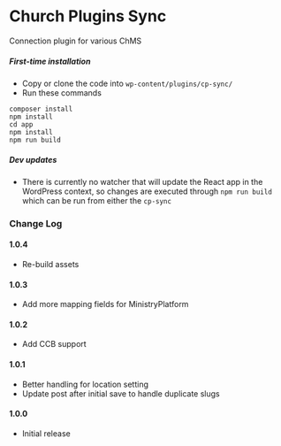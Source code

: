 # Church Plugins Sync
Connection plugin for various ChMS

##### First-time installation  #####

- Copy or clone the code into `wp-content/plugins/cp-sync/`
- Run these commands
```
composer install
npm install
cd app
npm install
npm run build
```

##### Dev updates  #####

- There is currently no watcher that will update the React app in the WordPress context, so changes are executed through `npm run build` which can be run from either the `cp-sync`

### Change Log

#### 1.0.4
* Re-build assets

#### 1.0.3
* Add more mapping fields for MinistryPlatform

#### 1.0.2
* Add CCB support

#### 1.0.1
* Better handling for location setting
* Update post after initial save to handle duplicate slugs

#### 1.0.0
* Initial release
